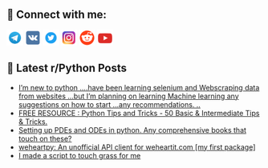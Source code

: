 ## 🔎 Connect with me:
[<img src="https://github.com/bullbesh/bullbesh/blob/main/images/Telegram.png" width="32" height="32" />](https://t.me/bullbesh)
[<img src="https://github.com/bullbesh/bullbesh/blob/main/images/VK.png" width="32" height="32" />](https://vk.com/bullbesh)
[<img src="https://github.com/bullbesh/bullbesh/blob/main/images/Twitter.png" width="32" height="32" />](https://twitter.com/bullbesh1)
[<img src="https://github.com/bullbesh/bullbesh/blob/main/images/Instagram.png" width="32" height="32" />](https://www.instagram.com/bullbesh)
[<img src="https://github.com/bullbesh/bullbesh/blob/main/images/Reddit.png" width="32" height="32" />](https://www.reddit.com/user/bullbesh)
[<img src="https://github.com/bullbesh/bullbesh/blob/main/images/YouTube.png" width="32" height="32" />](https://www.youtube.com/channel/UCtfjRs6uzgq5mfm8S06WTcg)

## 📕 Latest r/Python Posts
<!-- BLOG-POST-LIST:START -->
- [I’m new to python ….have been learning selenium and Webscraping data from websites ...but I’m planning on learning Machine learning any suggestions on how to start …any recommendations. ..](https://www.reddit.com/r/Python/comments/wcnd1t/im_new_to_python_have_been_learning_selenium_and/)
- [FREE RESOURCE : Python Tips and Tricks - 50 Basic &amp; Intermediate Tips &amp; Tricks.](https://www.reddit.com/r/Python/comments/wcn3mx/free_resource_python_tips_and_tricks_50_basic/)
- [Setting up PDEs and ODEs in python. Any comprehensive books that touch on these?](https://www.reddit.com/r/Python/comments/wcn0no/setting_up_pdes_and_odes_in_python_any/)
- [weheartpy: An unofficial API client for weheartit.com [my first package]](https://www.reddit.com/r/Python/comments/wcms58/weheartpy_an_unofficial_api_client_for/)
- [I made a script to touch grass for me](https://www.reddit.com/r/Python/comments/wckgd1/i_made_a_script_to_touch_grass_for_me/)
<!-- BLOG-POST-LIST:END -->
